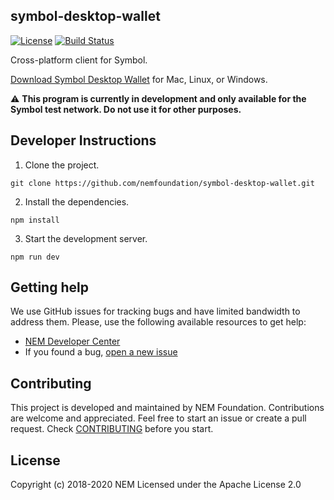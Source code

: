 ## symbol-desktop-wallet

[![License](https://img.shields.io/badge/License-Apache%202.0-blue.svg)](https://opensource.org/licenses/Apache-2.0)
[![Build Status](https://travis-ci.org/nemfoundation/symbol-desktop-wallet.svg?branch=master)](https://travis-ci.org/nemfoundation/symbol-desktop-wallet)

Cross-platform client for Symbol.

[Download Symbol Desktop Wallet](https://github.com/nemfoundation/symbol-desktop-wallet/releases) for Mac, Linux, or Windows.

:warning: **This program is currently in development and only available for the Symbol test network. Do not use it for other purposes.**

## Developer Instructions

1. Clone the project.

```
git clone https://github.com/nemfoundation/symbol-desktop-wallet.git
```

2. Install the dependencies.
```
npm install 
```

3. Start the development server.
```
npm run dev 
```

## Getting help

We use GitHub issues for tracking bugs and have limited bandwidth to address them.
Please, use the following available resources to get help:

- [NEM Developer Center][docs]
- If you found a bug, [open a new issue][issues]

## Contributing

This project is developed and maintained by NEM Foundation. Contributions are welcome and appreciated. Feel free to start an issue or create a pull request. Check [CONTRIBUTING](CONTRIBUTING.md) before you start.

## License
Copyright (c) 2018-2020 NEM Licensed under the Apache License 2.0

[docs]: https://nemtech.github.io
[issues]: https://github.com/nemfoundation/symbol-desktop-wallet/issues
